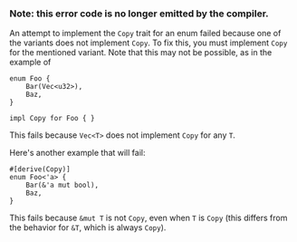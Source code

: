 ### Note: this error code is no longer emitted by the compiler.

An attempt to implement the `Copy` trait for an enum failed because one of the
variants does not implement `Copy`. To fix this, you must implement `Copy` for
the mentioned variant. Note that this may not be possible, as in the example of

```compile_fail,E0204
enum Foo {
    Bar(Vec<u32>),
    Baz,
}

impl Copy for Foo { }
```

This fails because `Vec<T>` does not implement `Copy` for any `T`.

Here's another example that will fail:

```compile_fail,E0204
#[derive(Copy)]
enum Foo<'a> {
    Bar(&'a mut bool),
    Baz,
}
```

This fails because `&mut T` is not `Copy`, even when `T` is `Copy` (this
differs from the behavior for `&T`, which is always `Copy`).
